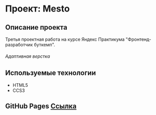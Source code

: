# Проект: Mesto

## Описание проекта

Третья проектная работа на курсе Яндекс Практикума "Фронтенд-разработчик буткемп".

###### Адаптивная верстка

## Используемые технологии

- HTML5
- CCS3

## GitHub Pages [Ссылка](https://lizapetkova.github.io/mesto-project-bootcamp/)
